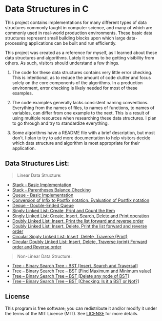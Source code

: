 Data Structures in C
====================

This project contains implementations for many different types of data
structures commonly taught in computer science, and many of which are
commonly used in real-world production environments. These basic data
structures represent small building blocks upon which large data-processing
applications can be built and run efficiently.

This project was created as a reference for myself, as I learned about
these data structures and algorithms. Lately it seems to be getting
visibility from others. As such, visitors should understand a few things.

1. The code for these data structures contains very little error checking.
This is intentional, as to reduce the amount of code clutter and focus
solely on the core components of the algorithms. In a production environment,
error checking is likely needed for most of these examples.

2. The code examples generally lacks consistent naming conventions. Everything
from the names of files, to names of functions, to names of variables, can
differ from one example to the next. This is a result of using multiple
resources when researching these data structures. I plan to go through
and try to standardize everything.

3. Some algorithms have a README file with a brief description, but most
don't. I plan to try to add more documentation to help visitors decide
which data structure and algorithm is most appropriate for their application.


**Data Structures List:**
-------

> Linear Data Structure:
- [Stack - Basic Implementation](https://github.com/king04aman/Data-Structures/)
- [Stack - Parentheses Balance Checking](https://github.com/king04aman/Data-Structures/)
- [Queue - Basic Implementation](https://github.com/king04aman/Data-Structures/)
- [Conversion of Infix to Postfix notation. Evaluation of Postfix notation](https://github.com/king04aman/Data-Structures/)
- [Deque – Double-Ended Queue](https://github.com/king04aman/Data-Structures/)
- [Singly Linked List: Create, Print and Count the Item](https://github.com/king04aman/Data-Structures/)
- [Singly Linked List: Create, Insert, Search, Delete and Print operation](https://github.com/king04aman/Data-Structures/)
- [Doubly Linked List: Insert, Print the list forward and reverse order](https://github.com/king04aman/Data-Structures/)
- [Doubly Linked List: Insert, Delete, Print the list forward and reverse order](https://github.com/king04aman/Data-Structures/)
- [Circular Singly Linked List: Insert, Delete, Traverse (Print)](https://github.com/king04aman/Data-Structures/)
- [Circular Doubly Linked List: Insert, Delete, Traverse (print) Forward order and Reverse order](https://github.com/king04aman/Data-Structures/)

> Non-Linear Data Structure:
- [Tree - Binary Search Tree - BST [Insert, Search and Traversal]](https://github.com/king04aman/Data-Structures/)
- [Tree – Binary Search Tree – BST [Find Maximum and Minimum value]](https://github.com/king04aman/Data-Structures/)
- [Tree – Binary Search Tree – BST [Delete any node of BST]](https://github.com/king04aman/Data-Structures/)
- [Tree – Binary Search Tree – BST [Checking: Is it a BST or Not?]](https://github.com/king04aman/Data-Structures/)


License
-------

This program is free software; you can redistribute it and/or modify it
under the terms of the MIT License (MIT). See [LICENSE](LICENSE) for more details.
